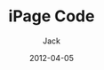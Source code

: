 ---
layout: pop
author: Jack
date: 2012-04-05
link: http://lab.hatkit.com/base2.php
image: http://www.soc.tas.edu.au/wp-content/uploads/college-shop-internal.jpg
sound: door.mp3
title: iPage Code
category: pop
---